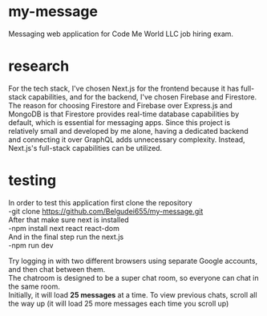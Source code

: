 # my-message
Messaging web application for Code Me World LLC job hiring exam.
# research
For the tech stack, I've chosen Next.js for the frontend because it has full-stack capabilities, and for the backend, I've chosen Firebase and Firestore. The reason for choosing Firestore and Firebase over Express.js and MongoDB is that Firestore provides real-time database capabilities by default, which is essential for messaging apps. Since this project is relatively small and developed by me alone, having a dedicated backend and connecting it over GraphQL adds unnecessary complexity. Instead, Next.js's full-stack capabilities can be utilized.
# testing
In order to test this application first clone the repository <br />
-git clone https://github.com/Belgudei655/my-message.git <br />
After that make sure next is installed <br />
-npm install next react react-dom <br />
And in the final step run the next.js <br />
-npm run dev <br />

Try logging in with two different browsers using separate Google accounts, and then chat between them. <br />
The chatroom is designed to be a super chat room, so everyone can chat in the same room. <br />
Initially, it will load **25 messages** at a time. To view previous chats, scroll all the way up (it will load 25 more messages each time you scroll up) <br />
